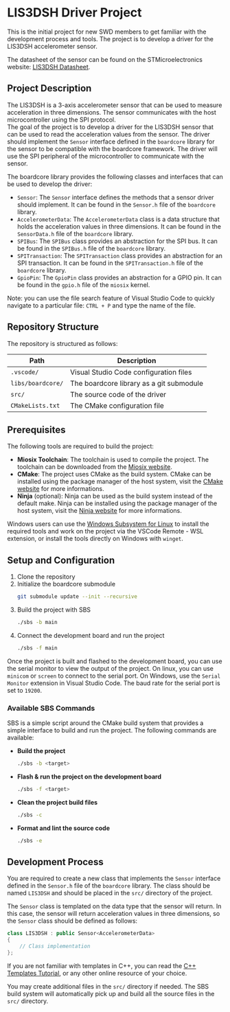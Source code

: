 # LIS3DSH Driver Project

This is the initial project for new SWD members to get familiar with the development process and tools. 
The project is to develop a driver for the LIS3DSH accelerometer sensor.

The datasheet of the sensor can be found on the STMicroelectronics website: [LIS3DSH Datasheet](https://www.st.com/resource/en/datasheet/lis3dsh.pdf).


## Project Description

The LIS3DSH is a 3-axis accelerometer sensor that can be used to measure acceleration in three dimensions. The sensor communicates with the host microcontroller using the SPI protocol.  
The goal of the project is to develop a driver for the LIS3DSH sensor that can be used to read the acceleration values from the sensor. 
The driver should implement the `Sensor` interface defined in the `boardcore` library for the sensor to be compatible with the boardcore framework.
The driver will use the SPI peripheral of the microcontroller to communicate with the sensor.

The boardcore library provides the following classes and interfaces that can be used to develop the driver:
- `Sensor`: The `Sensor` interface defines the methods that a sensor driver should implement. It can be found in the `Sensor.h` file of the `boardcore` library.
- `AccelerometerData`: The `AccelerometerData` class is a data structure that holds the acceleration values in three dimensions. It can be found in the `SensorData.h` file of the `boardcore` library.
- `SPIBus`: The `SPIBus` class provides an abstraction for the SPI bus. It can be found in the `SPIBus.h` file of the `boardcore` library.
- `SPITransaction`: The `SPITransaction` class provides an abstraction for an SPI transaction. It can be found in the `SPITransaction.h` file of the `boardcore` library.
- `GpioPin`: The `GpioPin` class provides an abstraction for a GPIO pin. It can be found in the `gpio.h` file of the `miosix` kernel.

Note: you can use the file search feature of Visual Studio Code to quickly navigate to a particular file: `CTRL + P` and type the name of the file.


## Repository Structure

The repository is structured as follows:

| Path              | Description                              |
| ----------------- | ---------------------------------------- |
| `.vscode/`        | Visual Studio Code configuration files   |
| `libs/boardcore/` | The boardcore library as a git submodule |
| `src/`            | The source code of the driver            |
| `CMakeLists.txt`  | The CMake configuration file             |


## Prerequisites

The following tools are required to build the project:
- **Miosix Toolchain**: The toolchain is used to compile the project. The toolchain can be downloaded from the [Miosix website](https://miosix.org/wiki/index.php?title=Quick_start).
- **CMake**: The project uses CMake as the build system. CMake can be installed using the package manager of the host system, visit the [CMake website](https://cmake.org/download/) for more informations.
- **Ninja** (optional): Ninja can be used as the build system instead of the default make. Ninja can be installed using the package manager of the host system, visit the [Ninja website](https://ninja-build.org/) for more informations.

Windows users can use the [Windows Subsystem for Linux](https://docs.microsoft.com/en-us/windows/wsl/install) to install the required tools and work on the project via the VSCode Remote - WSL extension, or install the tools directly on Windows with `winget`.


## Setup and Configuration

1. Clone the repository
2. Initialize the boardcore submodule
    ```bash
    git submodule update --init --recursive
    ```
3. Build the project with SBS
    ```bash
    ./sbs -b main
    ```
4. Connect the development board and run the project
    ```bash
    ./sbs -f main
    ```

Once the project is built and flashed to the development board, you can use the serial monitor to view the output of the project. On linux, you can use `minicom` or `screen` to connect to the serial port. On Windows, use the `Serial Monitor` extension in Visual Studio Code. The baud rate for the serial port is set to `19200`.


### Available SBS Commands

SBS is a simple script around the CMake build system that provides a simple interface to build and run the project. The following commands are available:

- **Build the project**
    ```bash
    ./sbs -b <target>
    ```
- **Flash & run the project on the development board**
    ```bash
    ./sbs -f <target>
    ```
- **Clean the project build files**
    ```bash
    ./sbs -c
    ```
- **Format and lint the source code**
    ```bash
    ./sbs -e
    ```


## Development Process

You are required to create a new class that implements the `Sensor` interface defined in the `Sensor.h` file of the `boardcore` library. The class should be named `LIS3DSH` and should be placed in the `src/` directory of the project.

The `Sensor` class is templated on the data type that the sensor will return. In this case, the sensor will return acceleration values in three dimensions, so the `Sensor` class should be defined as follows:
```cpp
class LIS3DSH : public Sensor<AccelerometerData>
{
    // Class implementation
};
```
If you are not familiar with templates in C++, you can read the [C++ Templates Tutorial](https://cplusplus.com/doc/oldtutorial/templates/), or any other online resource of your choice.

You may create additional files in the `src/` directory if needed. The SBS build system will automatically pick up and build all the source files in the `src/` directory.
